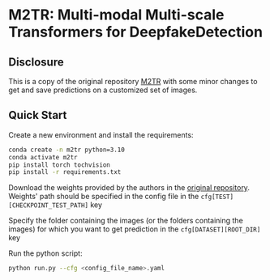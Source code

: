 # M2TR: Multi-modal Multi-scale Transformers for DeepfakeDetection

## Disclosure

This is a copy of the original repository [M2TR](https://github.com/wangjk666/M2TR-Multi-modal-Multi-scale-Transformers-for-Deepfake-Detection) with some minor changes to get and save predictions on a customized set of images.

## Quick Start

Create a new environment and install the requirements:

```bash
conda create -n m2tr python=3.10
conda activate m2tr
pip install torch tochvision
pip install -r requirements.txt
```

Download the weights provided by the authors in the [original repository](https://github.com/wangjk666/M2TR-Multi-modal-Multi-scale-Transformers-for-Deepfake-Detection). Weights' path should be specified in the config file in the `cfg[TEST][CHECKPOINT_TEST_PATH]` key

Specify the folder containing the images (or the folders containing the images) for which you want to get prediction in the `cfg[DATASET][ROOT_DIR]` key

Run the python script:

```bash
python run.py --cfg <config_file_name>.yaml
```

